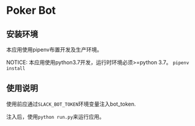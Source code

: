 # Poker Bot

## 安装环境

本应用使用pipenv布置开发及生产环境。

NOTICE: 本应用使用python3.7开发，运行时环境必须>=python 3.7。
`pipenv install`

## 使用说明

使用前应通过`SLACK_BOT_TOKEN`环境变量注入bot_token.

注入后，使用`python run.py`来运行应用。
